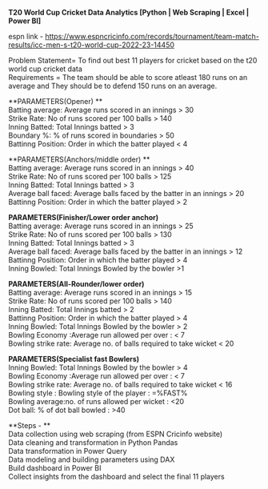 **T20 World Cup Cricket Data Analytics [Python | Web Scraping | Excel | Power BI]**

espn link - https://www.espncricinfo.com/records/tournament/team-match-results/icc-men-s-t20-world-cup-2022-23-14450  <br />

Problem Statement= To find out best 11 players for cricket based on the t20 world cup cricket data  <br />
Requirements = The team should be able to score atleast 180 runs on an average and
              They should be to defend 150 runs on an average. <br />

**PARAMETERS(Opener) **<br />
Batting average: Average runs scored in an innings   > 30 <br />
Strike Rate: No of runs scored per 100 balls     > 140 <br /> 
Inning Batted: Total Innings batted                > 3 <br />
Boundary %: % of runs scored in boundaries      > 50 <br />
Battinng Position: Order in which the batter played   < 4 <br />

**PARAMETERS(Anchors/middle order) ** <br />
Batting average: Average runs scored in an innings   > 40 <br />
Strike Rate: No of runs scored per 100 balls     > 125 <br />
Inning Batted: Total Innings batted                > 3 <br />
Average ball faced: Average balls faced by the batter in an innings > 20 <br />
Battinng Position: Order in which the batter played    > 2 <br />

**PARAMETERS(Finisher/Lower order anchor)** <br />
Batting average: Average runs scored in an innings   > 25 <br />
Strike Rate: No of runs scored per 100 balls     > 130 <br />
Inning Batted: Total Innings batted                > 3 <br />
Average ball faced: Average balls faced by the batter in an innings > 12 <br />
Battinng Position: Order in which the batter played    > 4 <br />
Inning Bowled: Total Innings Bowled by the bowler  >1 <br />

**PARAMETERS(All-Rounder/lower order)** <br />
Batting average: Average runs scored in an innings   > 15 <br />
Strike Rate: No of runs scored per 100 balls     > 140 <br />
Inning Batted: Total Innings batted                > 2 <br />
Battinng Position: Order in which the batter played    > 4 <br />
Inning Bowled: Total Innings Bowled by the bowler  > 2 <br />
Bowling Economy :Average run allowed per over : < 7 <br />
Bowling strike rate: Average no. of balls required to take wicket < 20 <br />

**PARAMETERS(Specialist fast Bowlers)** <br />
Inning Bowled: Total Innings Bowled by the bowler  > 4 <br />
Bowling Economy :Average run allowed per over : < 7 <br />
Bowling strike rate: Average no. of balls required to take wicket < 16 <br />
Bowling style : Bowling style of the player : =%FAST% <br />
Bowling average:no. of runs allowed per wicket : <20 <br />
Dot ball: % of dot ball bowled : >40 <br />

**Steps - ** <br />
Data collection using web scraping (from ESPN Cricinfo website) <br />
Data cleaning and transformation in Python Pandas <br />
Data transformation in Power Query <br />
Data modeling and building parameters using DAX <br />
Build dashboard in Power BI <br />
Collect insights from the dashboard and select the final 11 players <br />

